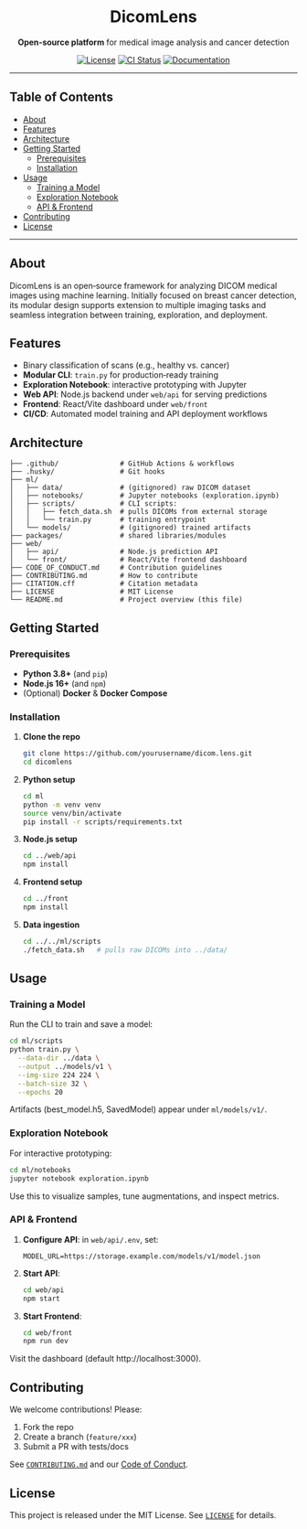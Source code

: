 <div align="center">
  <h1>DicomLens</h1>
  <p><strong>Open‑source platform</strong> for medical image analysis and cancer detection</p>
</div>

<p align="center">
  <a href="https://github.com/whoisclebs/dicom.lens/blob/main/LICENSE"><img src="https://img.shields.io/github/license/whoisclebs/dicom.lens" alt="License"/></a>
  <a href="https://github.com/whoisclebs/dicom.lens/actions"><img src="https://img.shields.io/github/actions/workflow/status/whoisclebs/dicom.lens/codeql.yml" alt="CI Status"/></a>
  <a href="https://dicomlens.whoisclebs.com"><img src="https://img.shields.io/badge/docs-live-blue" alt="Documentation"/></a>
</p>

---

## Table of Contents
- [About](#about)
- [Features](#features)
- [Architecture](#architecture)
- [Getting Started](#getting-started)
  - [Prerequisites](#prerequisites)
  - [Installation](#installation)
- [Usage](#usage)
  - [Training a Model](#training-a-model)
  - [Exploration Notebook](#exploration-notebook)
  - [API & Frontend](#api--frontend)
- [Contributing](#contributing)
- [License](#license)

---

## About
DicomLens is an open‑source framework for analyzing DICOM medical images using machine learning. Initially focused on breast cancer detection, its modular design supports extension to multiple imaging tasks and seamless integration between training, exploration, and deployment.

## Features
- Binary classification of scans (e.g., healthy vs. cancer)
- **Modular CLI**: `train.py` for production‑ready training
- **Exploration Notebook**: interactive prototyping with Jupyter
- **Web API**: Node.js backend under `web/api` for serving predictions
- **Frontend**: React/Vite dashboard under `web/front`
- **CI/CD**: Automated model training and API deployment workflows

## Architecture

```
├── .github/               # GitHub Actions & workflows
├── .husky/                # Git hooks
├── ml/
│   ├── data/              # (gitignored) raw DICOM dataset
│   ├── notebooks/         # Jupyter notebooks (exploration.ipynb)
│   ├── scripts/           # CLI scripts:
│   │   ├── fetch_data.sh  # pulls DICOMs from external storage
│   │   └── train.py       # training entrypoint
│   └── models/            # (gitignored) trained artifacts
├── packages/              # shared libraries/modules
├── web/
│   ├── api/               # Node.js prediction API
│   └── front/             # React/Vite frontend dashboard
├── CODE_OF_CONDUCT.md     # Contribution guidelines
├── CONTRIBUTING.md        # How to contribute
├── CITATION.cff           # Citation metadata
├── LICENSE                # MIT License
└── README.md              # Project overview (this file)
```

## Getting Started

### Prerequisites
- **Python 3.8+** (and `pip`)
- **Node.js 16+** (and `npm`)
- (Optional) **Docker** & **Docker Compose**

### Installation

1. **Clone the repo**
    ```bash
    git clone https://github.com/yourusername/dicom.lens.git
    cd dicomlens
    ```

2. **Python setup**
    ```bash
    cd ml
    python -m venv venv
    source venv/bin/activate
    pip install -r scripts/requirements.txt
    ```

3. **Node.js setup**
    ```bash
    cd ../web/api
    npm install
    ```

4. **Frontend setup**
    ```bash
    cd ../front
    npm install
    ```

5. **Data ingestion**
    ```bash
    cd ../../ml/scripts
    ./fetch_data.sh   # pulls raw DICOMs into ../data/
    ```

## Usage

### Training a Model
Run the CLI to train and save a model:
```bash
cd ml/scripts
python train.py \
  --data-dir ../data \
  --output ../models/v1 \
  --img-size 224 224 \
  --batch-size 32 \
  --epochs 20
```
Artifacts (best_model.h5, SavedModel) appear under `ml/models/v1/`.

### Exploration Notebook
For interactive prototyping:
```bash
cd ml/notebooks
jupyter notebook exploration.ipynb
```
Use this to visualize samples, tune augmentations, and inspect metrics.

### API & Frontend
1. **Configure API**: in `web/api/.env`, set:
    ```env
    MODEL_URL=https://storage.example.com/models/v1/model.json
    ```
2. **Start API**:
    ```bash
    cd web/api
    npm start
    ```
3. **Start Frontend**:
    ```bash
    cd web/front
    npm run dev
    ```
Visit the dashboard (default http://localhost:3000).

## Contributing
We welcome contributions! Please:
1. Fork the repo
2. Create a branch (`feature/xxx`)
3. Submit a PR with tests/docs

See [`CONTRIBUTING.md`](CONTRIBUTING.md) and our [Code of Conduct](CODE_OF_CONDUCT.md).

## License
This project is released under the MIT License. See [`LICENSE`](LICENSE) for details.